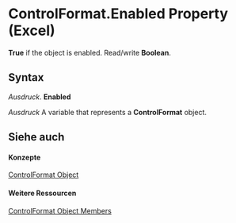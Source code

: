 
# ControlFormat.Enabled Property (Excel)

 **True** if the object is enabled. Read/write **Boolean**.


## Syntax

 _Ausdruck_. **Enabled**

 _Ausdruck_ A variable that represents a **ControlFormat** object.


## Siehe auch


#### Konzepte


[ControlFormat Object](fafc6e6b-641c-2179-0789-d86c2718b3c0.md)
#### Weitere Ressourcen


[ControlFormat Object Members](http://msdn.microsoft.com/library/a0d77b6f-e948-e12a-f65a-1633dc63efad%28Office.15%29.aspx)